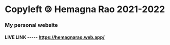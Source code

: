 # Copyleft 🄯 Hemagna Rao 2021-2022
### My personal website
#### LIVE LINK ----- https://hemagnarao.web.app/

